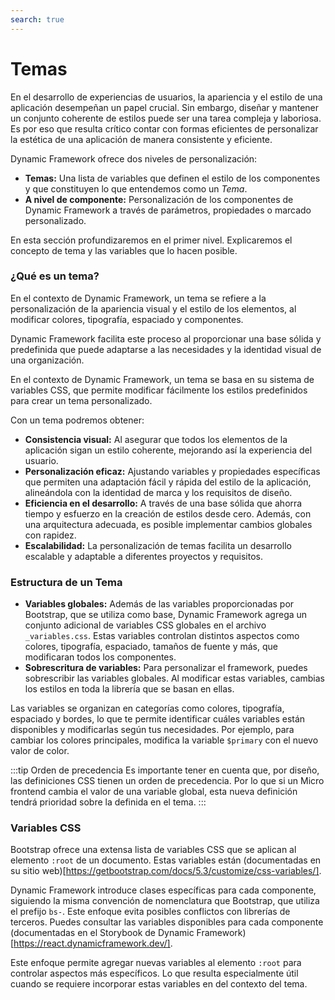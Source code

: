 ```yaml
---
search: true
---
```


# Temas
En el desarrollo de experiencias de usuarios, la apariencia y el estilo de una aplicación desempeñan un papel crucial. Sin embargo, diseñar y mantener un conjunto coherente de estilos puede ser una tarea compleja y laboriosa. Es por eso que resulta crítico contar con formas eficientes de personalizar la estética de una aplicación de manera consistente y eficiente.

Dynamic Framework ofrece dos niveles de personalización:
- **Temas:** Una lista de variables que definen el estilo de los componentes y que constituyen lo que entendemos como un _Tema_.
- **A nivel de componente:** Personalización de los componentes de Dynamic Framework a través de parámetros, propiedades o marcado personalizado.

En esta sección profundizaremos en el primer nivel. Explicaremos el concepto de tema y las variables que lo hacen posible.

### ¿Qué es un tema?
En el contexto de Dynamic Framework, un tema se refiere a la personalización de la apariencia visual y el estilo de los elementos, al modificar colores, tipografía, espaciado y componentes.

Dynamic Framework facilita este proceso al proporcionar una base sólida y predefinida que puede adaptarse a las necesidades y la identidad visual de una organización.

En el contexto de Dynamic Framework, un tema se basa en su sistema de variables CSS, que permite modificar fácilmente los estilos predefinidos para crear un tema personalizado.

Con un tema podremos obtener:
- **Consistencia visual:** Al asegurar que todos los elementos de la aplicación sigan un estilo coherente, mejorando así la experiencia del usuario.
- **Personalización eficaz:** Ajustando variables y propiedades específicas que permiten una adaptación fácil y rápida del estilo de la aplicación, alineándola con la identidad de marca y los requisitos de diseño.
- **Eficiencia en el desarrollo:** A través de una base sólida que ahorra tiempo y esfuerzo en la creación de estilos desde cero. Además, con una arquitectura adecuada, es posible implementar cambios globales con rapidez.
- **Escalabilidad:** La personalización de temas facilita un desarrollo escalable y adaptable a diferentes proyectos y requisitos.

### Estructura de un Tema

- **Variables globales:** Además de las variables proporcionadas por Bootstrap, que se utiliza como base, Dynamic Framework agrega un conjunto adicional de variables CSS globales en el archivo `_variables.css`. Estas variables controlan distintos aspectos como colores, tipografía, espaciado, tamaños de fuente y más, que modificaran todos los componentes.
- **Sobrescritura de variables:** Para personalizar el framework, puedes sobrescribir las variables globales. Al modificar estas variables, cambias los estilos en toda la librería que se basan en ellas.

Las variables se organizan en categorías como colores, tipografía, espaciado y bordes, lo que te permite identificar cuáles variables están disponibles y modificarlas según tus necesidades. Por ejemplo, para cambiar los colores principales, modifica la variable `$primary` con el nuevo valor de color.

:::tip Orden de precedencia
Es importante tener en cuenta que, por diseño, las definiciones CSS tienen un orden de precedencia. Por lo que si un Micro frontend cambia el valor de una variable global, esta nueva definición tendrá prioridad sobre la definida en el tema.
:::


### Variables CSS

Bootstrap ofrece una extensa lista de variables CSS que se aplican al elemento `:root` de un documento. Estas variables están (documentadas en su sitio web)[https://getbootstrap.com/docs/5.3/customize/css-variables/].

Dynamic Framework introduce clases específicas para cada componente, siguiendo la misma convención de nomenclatura que Bootstrap, que utiliza el prefijo `bs-`. Este enfoque evita posibles conflictos con librerías de terceros. Puedes consultar las variables disponibles para cada componente (documentadas en el Storybook de Dynamic Framework)[https://react.dynamicframework.dev/].

Este enfoque permite agregar nuevas variables al elemento `:root` para controlar aspectos más específicos. Lo que resulta especialmente útil cuando se requiere incorporar estas variables en del contexto del tema.
